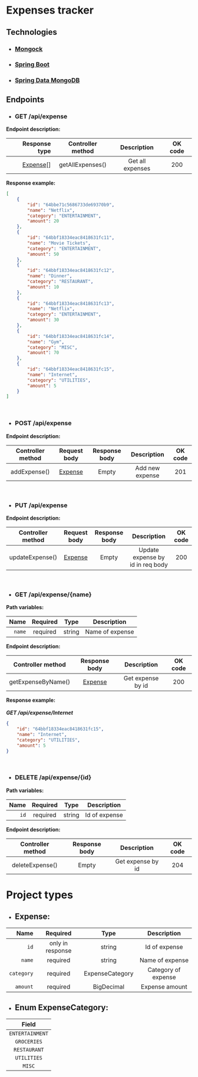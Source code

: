 # Expenses tracker

## Technologies

- ### [Mongock](https://mongock.io/)

- ### [Spring Boot](https://spring.io/projects/spring-boot)

- ### [Spring Data MongoDB](https://spring.io/projects/spring-data-mongodb)

## Endpoints

- ### GET /api/expense

**Endpoint description:**

|               Response type | Controller method |    Description    | OK code |
|----------------------------:|:-----------------:|:-----------------:|:-------:|
| [Expense](#project-types)[] | getAllExpenses()  | Get all expenses  |   200   |

**Response example:**
```json
[
    {
        "id": "64bbe71c5686733de69370b9",
        "name": "Netflix",
        "category": "ENTERTAINMENT",
        "amount": 20
    },
    {
        "id": "64bbf18334eac8418631fc11",
        "name": "Movie Tickets",
        "category": "ENTERTAINMENT",
        "amount": 50
    },
    {
        "id": "64bbf18334eac8418631fc12",
        "name": "Dinner",
        "category": "RESTAURANT",
        "amount": 10
    },
    {
        "id": "64bbf18334eac8418631fc13",
        "name": "Netflix",
        "category": "ENTERTAINMENT",
        "amount": 30
    },
    {
        "id": "64bbf18334eac8418631fc14",
        "name": "Gym",
        "category": "MISC",
        "amount": 70
    },
    {
        "id": "64bbf18334eac8418631fc15",
        "name": "Internet",
        "category": "UTILITIES",
        "amount": 5
    }
]
```
<br/>

- ### POST /api/expense

**Endpoint description:**

| Controller method |        Request body        | Response body |   Description   | OK code |
|:-----------------:|:--------------------------:|:-------------:|:---------------:|:-------:|
|   addExpense()    | [Expense](#project-types)  |     Empty     | Add new expense |   201   |
<br/>

- ### PUT /api/expense

**Endpoint description:**

| Controller method |        Request body        | Response body |           Description            | OK code  | 
|:-----------------:|:--------------------------:|:-------------:|:--------------------------------:|:--------:|
|  updateExpense()  | [Expense](#project-types)  |     Empty     | Update expense by id in req body |   200    |
<br/>

- ### GET /api/expense/{name}

**Path variables:**

|       Name | Required |      Type       |     Description     | 
|-----------:|:--------:|:---------------:|:-------------------:|
|     `name` | required |     string      |   Name of expense   | 

**Endpoint description:**

| Controller method  |       Response body       |    Description    | OK code  |
|:------------------:|:-------------------------:|:-----------------:|:--------:|
| getExpenseByName() | [Expense](#project-types) | Get expense by id |   200    |

**Response example:**
<br/><br/>
***GET /api/expense/Internet***

```json
{
    "id": "64bbf18334eac8418631fc15",
    "name": "Internet",
    "category": "UTILITIES",
    "amount": 5
}
```
<br/>

- ### DELETE /api/expense/{id}

**Path variables:**

| Name | Required |      Type       |  Description  |
|-----:|:--------:|:---------------:|:-------------:|
| `id` | required |     string      | Id of expense |

**Endpoint description:**

| Controller method | Response body |    Description    | OK code  | 
|:-----------------:|:-------------:|:-----------------:|:--------:|
|  deleteExpense()  |     Empty     | Get expense by id |   204    |

# Project types

- ## Expense: 

|       Name |     Required     |      Type       |     Description     |
|-----------:|:----------------:|:---------------:|:-------------------:|
|       `id` | only in response |     string      |    Id of expense    |
|     `name` |     required     |     string      |   Name of expense   |
| `category` |     required     | ExpenseCategory | Category of expense |
|   `amount` |     required     |   BigDecimal    |   Expense amount    |

- ## Enum ExpenseCategory:

|      Field      | 
|:---------------:|
| `ENTERTAINMENT` | 
|   `GROCERIES`   | 
|  `RESTAURANT`   | 
|   `UTILITIES`   | 
|     `MISC`      | 
